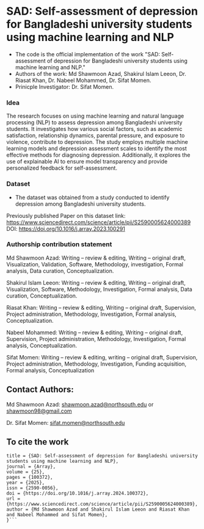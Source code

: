 # SAD: Self-assessment of depression for Bangladeshi university students using machine learning and NLP
* The code is the official implementation of the work "SAD: Self-assessment of depression for Bangladeshi university students using machine learning and NLP."
* Authors of the work: Md Shawmoon Azad, Shakirul Islam Leeon, Dr. Riasat Khan, Dr. Nabeel Mohammed, Dr. Sifat Momen.
* Prinicple Investigator: Dr. Sifat Momen.

### Idea
The research focuses on using machine learning and natural language processing (NLP) to assess depression among Bangladeshi university students. It investigates how various social factors, such as academic satisfaction, relationship dynamics, parental pressure, and exposure to violence, contribute to depression. The study employs multiple machine learning models and depression assessment scales to identify the most effective methods for diagnosing depression. Additionally, it explores the use of explainable AI to ensure model transparency and provide personalized feedback for self-assessment.

### Dataset

* The dataset was obtained from a study conducted to identify depression among Bangladeshi university students.

Previously published Paper on this dataset link: https://www.sciencedirect.com/science/article/pii/S2590005624000389
DOI: https://doi.org/10.1016/j.array.2023.100291

### Authorship contribution statement

Md Shawmoon Azad: Writing – review & editing, Writing – original draft, Visualization, Validation, Software, Methodology, investigation, Formal analysis, Data curation, Conceptualization. 

Shakirul Islam Leeon: Writing – review & editing, Writing – original draft, Visualization, Software, Methodology, Investigation, Formal analysis, Data curation, Conceptualization. 

Riasat Khan: Writing – review & editing, Writing – original draft, Supervision, Project administration, Methodology, Investigation, Formal analysis, Conceptualization. 

Nabeel Mohammed: Writing – review & editing, Writing – original draft, Supervision, Project administration, Methodology, Investigation, Formal analysis, Conceptualization. 

Sifat Momen: Writing – review & editing, writing – original draft, Supervision, Project administration, Methodology, Investigation, Funding acquisition, Formal analysis, Conceptualization


## Contact Authors:
Md Shawmoon Azad: shawmoon.azad@northsouth.edu or shawmoon98@gmail.com

Dr. Sifat Momen: sifat.momen@northsouth.edu

## To cite the work
```@article{AZAD2025100372,
title = {SAD: Self-assessment of depression for Bangladeshi university students using machine learning and NLP},
journal = {Array},
volume = {25},
pages = {100372},
year = {2025},
issn = {2590-0056},
doi = {https://doi.org/10.1016/j.array.2024.100372},
url = {https://www.sciencedirect.com/science/article/pii/S2590005624000389},
author = {Md Shawmoon Azad and Shakirul Islam Leeon and Riasat Khan and Nabeel Mohammed and Sifat Momen},
}```
